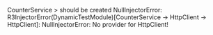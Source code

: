 CounterService > should be created
NullInjectorError: R3InjectorError(DynamicTestModule)[CounterService -> HttpClient -> HttpClient]:
NullInjectorError: No provider for HttpClient!
